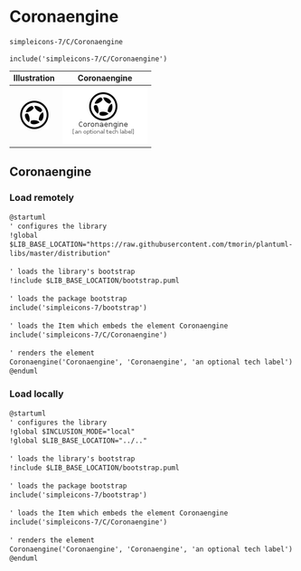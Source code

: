 # Coronaengine


```text
simpleicons-7/C/Coronaengine
```

```text
include('simpleicons-7/C/Coronaengine')
```



| Illustration | Coronaengine |
| :---: | :---: |
| ![illustration for Illustration](../../simpleicons-7/C/Coronaengine.png) | ![illustration for Coronaengine](../../simpleicons-7/C/Coronaengine.Local.png) |




## Coronaengine

### Load remotely
```plantuml
@startuml
' configures the library
!global $LIB_BASE_LOCATION="https://raw.githubusercontent.com/tmorin/plantuml-libs/master/distribution"

' loads the library's bootstrap
!include $LIB_BASE_LOCATION/bootstrap.puml

' loads the package bootstrap
include('simpleicons-7/bootstrap')

' loads the Item which embeds the element Coronaengine
include('simpleicons-7/C/Coronaengine')

' renders the element
Coronaengine('Coronaengine', 'Coronaengine', 'an optional tech label')
@enduml
```

### Load locally
```plantuml
@startuml
' configures the library
!global $INCLUSION_MODE="local"
!global $LIB_BASE_LOCATION="../.."

' loads the library's bootstrap
!include $LIB_BASE_LOCATION/bootstrap.puml

' loads the package bootstrap
include('simpleicons-7/bootstrap')

' loads the Item which embeds the element Coronaengine
include('simpleicons-7/C/Coronaengine')

' renders the element
Coronaengine('Coronaengine', 'Coronaengine', 'an optional tech label')
@enduml
```

